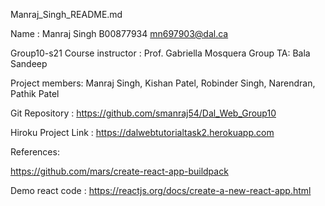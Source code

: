 Manraj_Singh_README.md

Name : Manraj Singh B00877934 mn697903@dal.ca

Group10-s21 Course instructor : Prof. Gabriella Mosquera Group TA: Bala Sandeep

Project members: Manraj Singh, Kishan Patel, Robinder Singh, Narendran, Pathik Patel

Git Repository : https://github.com/smanraj54/Dal_Web_Group10

Hiroku Project Link : https://dalwebtutorialtask2.herokuapp.com

References:

https://github.com/mars/create-react-app-buildpack

Demo react code : https://reactjs.org/docs/create-a-new-react-app.html